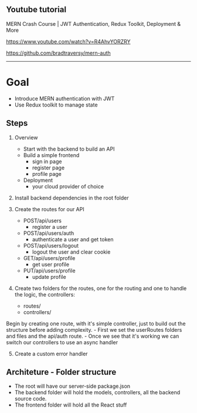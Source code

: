 
## Youtube tutorial
MERN Crash Course | JWT Authentication, Redux Toolkit, Deployment & More 

https://www.youtube.com/watch?v=R4AhvYORZRY

https://github.com/bradtraversy/mern-auth

-------------------------------------------------------------------------------

# Goal

- Introduce MERN authentication with JWT
- Use Redux toolkit to manage state

## Steps

1. Overview
    - Start with the backend to build an API
    - Build a simple frontend
      - sign in page
      - register page
      - profile page
    - Deployment
      - your cloud provider of choice

2. Install backend dependencies in the root folder

3. Create the routes for our API
    - POST/api/users
      - register a user
    - POST/api/users/auth
      - authenticate a user and get token
    - POST/api/users/logout
      - logout the user and clear cookie
    - GET/api/users/profile
      - get user profile
    - PUT/api/users/profile
      - update profile

4. Create two folders for the routes, one for the routing and one to handle the logic, the controllers:
    - routes/
    - controllers/

Begin by creating one route, with it's simple controller, just to build out the structure before adding complexity.
    - First we set the userRoutes folders and files and the api/auth route.
    - Once we see that it's working we can switch our controllers to use an async handler

5. Create a custom error handler



## Architeture - Folder structure

- The root will have our server-side package.json
- The backend folder will hold the models, controllers, all the backend source code.
- The frontend folder will hold all the React stuff